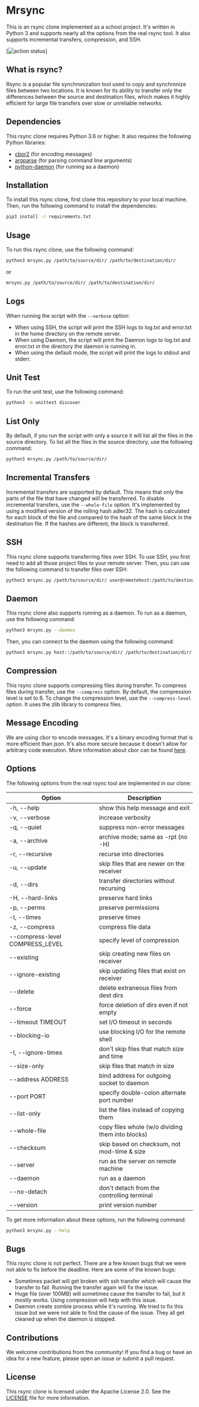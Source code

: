 # Mrsync
This is an rsync clone implemented as a school project. It's written in Python 3 and supports nearly all the options from the real rsync tool. It also supports incremental transfers, compression, and SSH.

[![action status](https://github.com/triformine/mrsync/actions/workflows/unittest.yml/badge.svg?event=push)]

## What is rsync?
Rsync is a popular file synchronization tool used to copy and synchronize files between two locations. It is known for its ability to transfer only the differences between the source and destination files, which makes it highly efficient for large file transfers over slow or unreliable networks.

## Dependencies
This rsync clone requires Python 3.6 or higher. It also requires the following Python libraries:
- [cbor2](https://pypi.org/project/cbor2/) (for encoding messages)
- [argparse](https://pypi.org/project/argparse/) (for parsing command line arguments)
- [python-daemon](https://pypi.org/project/python-daemon/) (for running as a daemon)

## Installation
To install this rsync clone, first clone this repository to your local machine. Then, run the following command to install the dependencies:
```sh
pip3 install -r requirements.txt
```

## Usage
To run this rsync clone, use the following command:

```sh
python3 mrsync.py /path/to/source/dir/ /path/to/destination/dir/
```
or
```sh
mrsync.py /path/to/source/dir/ /path/to/destination/dir/
```

## Logs
When running the script with the `--verbose` option:

- When using SSH, the script will print the SSH logs to log.txt and error.txt in the home directory on the remote server.
- When using Daemon, the script will print the Daemon logs to log.txt and error.txt in the directory the daemon is running in.
- When using the default mode, the script will print the logs to stdout and stderr.

## Unit Test
To run the unit test, use the following command:
```sh
python3 -m unittest discover
```

## List Only
By default, if you run the script with only a source it will list all the files in the source directory. To list all the files in the source directory, use the following command:
```sh
python3 mrsync.py /path/to/source/dir/
```

## Incremental Transfers
Incremental transfers are supported by default. This means that only the parts of the file that have changed will be transferred. To disable incremental transfers, use the `--whole-file` option.
It's implemented by using a modified version of the rolling hash adler32. The hash is calculated for each block of the file and compared to the hash of the same block in the destination file. If the hashes are different, the block is transferred.

## SSH
This rsync clone supports transferring files over SSH. To use SSH, you first need to add all those project files to your remote server. Then, you can use the following command to transfer files over SSH:
```sh
python3 mrsync.py /path/to/source/dir/ user@remotehost:/path/to/destination/dir/
```

## Daemon
This rsync clone also supports running as a daemon. To run as a daemon, use the following command:
```sh
python3 mrsync.py --daemon
```

Then, you can connect to the daemon using the following command:
```sh
python3 mrsync.py host::/path/to/source/dir/ /path/to/destination/dir/
```
## Compression
This rsync clone supports compressing files during transfer. To compress files during transfer, use the `--compress` option. By default, the compression level is set to 6. To change the compression level, use the `--compress-level` option.
It uses the zlib library to compress files.

## Message Encoding
We are using cbor to encode messages. It's a binary encoding format that is more efficient than json. It's also more secure because it doesn't allow for arbitrary code execution.
More information about cbor can be found [here](https://cbor.io/).

## Options
The following options from the real rsync tool are implemented in our clone:

| Option                          | Description                                      |
|---------------------------------|--------------------------------------------------|
| -h, --help                      | show this help message and exit                  |
| -v, --verbose                   | increase verbosity                               |
| -q, --quiet                     | suppress non-error messages                      |
| -a, --archive                   | archive mode; same as -rpt (no -H)               |
| -r, --recursive                 | recurse into directories                         |
| -u, --update                    | skip files that are newer on the receiver        |
| -d, --dirs                      | transfer directories without recursing           |
| -H, --hard-links                | preserve hard links                              |
| -p, --perms                     | preserve permissions                             |
| -t, --times                     | preserve times                                   |
| -z, --compress                  | compress file data                               |
| --compress-level COMPRESS_LEVEL | specify level of compression                     |
| --existing                      | skip creating new files on receiver              |
| --ignore-existing               | skip updating files that exist on receiver       |
| --delete                        | delete extraneous files from dest dirs           |
| --force                         | force deletion of dirs even if not empty         |
| --timeout TIMEOUT               | set I/O timeout in seconds                       |
| --blocking-io                   | use blocking I/O for the remote shell            |
| -I, --ignore-times              | don't skip files that match size and time        |
| --size-only                     | skip files that match in size                    |
| --address ADDRESS               | bind address for outgoing socket to daemon       |
| --port PORT                     | specify double-colon alternate port number       |
| --list-only                     | list the files instead of copying them           |
| --whole-file                    | copy files whole (w/o dividing them into blocks) |
| --checksum                      | skip based on checksum, not mod-time & size      |
| --server                        | run as the server on remote machine              |
| --daemon                        | run as a daemon                                  |
| --no-detach                     | don't detach from the controlling terminal       |
| --version                       | print version number                             |

To get more information about these options, run the following command:
```sh
python3 mrsync.py --help
```

## Bugs
This rsync clone is not perfect. There are a few known bugs that we were not able to fix before the deadline. Here are some of the known bugs:
- Sometimes packet will get broken with ssh transfer which will cause the transfer to fail. Running the transfer again will fix the issue.
- Huge file (over 100MB) will sometimes cause the transfer to fail, but it mostly works. Using compression will help with this issue.
- Daemon create zombie process while it's running. We tried to fix this issue but we were not able to find the cause of the issue. They all get cleaned up when the daemon is stopped.

## Contributions
We welcome contributions from the community! If you find a bug or have an idea for a new feature, please open an issue or submit a pull request.

## License
This rsync clone is licensed under the Apache License 2.0. See the [LICENSE](LICENSE) file for more information.
